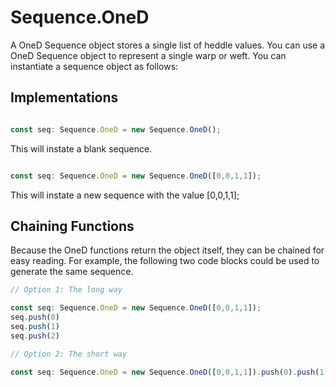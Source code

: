 # Sequence.OneD
A OneD Sequence object stores a single list of heddle values. You can use a OneD Sequence object to represent a single warp or weft. You can instantiate a sequence object as follows: 


## Implementations

```jsx title="src/app/core/model/sequence.js"

const seq: Sequence.OneD = new Sequence.OneD();

```

This will instate a blank sequence. 



```jsx title="src/app/core/model/sequence.js"

const seq: Sequence.OneD = new Sequence.OneD([0,0,1,1]);

```
This will instate a new sequence with the value [0,0,1,1];


## Chaining Functions

Because the OneD functions return the object itself, they can be chained for easy reading. For example, the following two code blocks could be used to generate the same sequence. 

```jsx
// Option 1: The long way

const seq: Sequence.OneD = new Sequence.OneD([0,0,1,1]);
seq.push(0)
seq.push(1)
seq.push(2)

```

```jsx
// Option 2: The short way

const seq: Sequence.OneD = new Sequence.OneD([0,0,1,1]).push(0).push(1).push(2);

```